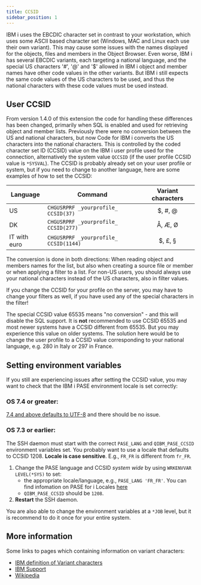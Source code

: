 ```yaml
---
title: CCSID
sidebar_position: 1
---
```


IBM i uses the EBCDIC character set in contrast to your workstation, which uses some ASCII based character set (Windows, MAC and Linux each use their own variant). This may cause some issues with the names displayed for the objects, files and members in the Object Browser. Even worse, IBM i has several EBCDIC variants, each targeting a national language, and the special US characters '#', '@' and '$' allowed in IBM i object and member names have other code values in the other variants. But IBM i still expects the same code values of the US characters to be used, and thus the national characters with these code values must be used instead.

## User CCSID

From version 1.4.0 of this extension the code for handling these differences has been changed, primarily when SQL is enabled and used for retrieving object and member lists. Previously there were no conversion between the US and national characters, but now Code for IBM i converts the US characters into the national characters. This is controlled by the coded character set ID (CCSID) value on the IBM i user profile used for the connection, alternatively the system value `QCCSID` (if the user profile CCSID value is `*SYSVAL`). The CCSID is probably already set on your user profile or system, but if you need to change to another language, here are some examples of how to set the CCSID:

| Language | Command | Variant characters |
| -------- | ------- | :----------------: |
| US | `CHGUSRPRF _yourprofile_ CCSID(37)` | $, #, @ |
| DK | `CHGUSRPRF _yourprofile_ CCSID(277)` | Å, Æ, Ø |
| IT with euro | `CHGUSRPRF _yourprofile_ CCSID(1144)` | $, £, § |

The conversion is done in both directions: When reading object and members names for the list, but also when creating a source file or member or when applying a filter to a list. For non-US users, you should always use your national characters instead of the US characters, also in filter values.

If you change the CCSID for your profile on the server, you may have to change your filters as well, if you have used any of the special characters in the filter!

The special CCSID value 65535 means "no conversion" - and this will disable the SQL support. It is **not** recommended to use CCSID 65535 and most newer systems have a CCSID different from 65535. But you may experience this value on older systems. The solution here would be to change the user profile to a CCSID value corresponding to your national language, e.g. 280 in Italy or 297 in France.

## Setting environment variables

If you still are experiencing issues after setting the CCSID value, you may want to check that the IBM i PASE environment locale is set correctly:

### OS 7.4 or greater:

[7.4 and above defaults to UTF-8](https://www.ibm.com/docs/en/i/7.4?topic=system-default-pase-ccsid-locale-changed-utf-8) and there should be no issue.

### OS 7.3 or earlier:

The SSH daemon must start with the correct `PASE_LANG` and `QIBM_PASE_CCSID` environment variables set. You probably want to use a locale that defaults to CCSID 1208. **Locale is case sensitive**. E.g., `FR_FR` is different from `fr_FR`.

1. Change the PASE language and CCSID *system wide* by using `WRKENVVAR LEVEL(*SYS)` to set:
   - the appropriate locale/language, e.g., `PASE_LANG 'FR_FR'`.  You can find infomation on PASE for i Locales [here](https://www.ibm.com/docs/en/i/7.4?topic=ssw_ibm_i_74/apis/pase_locales.htm)
   - `QIBM_PASE_CCSID` should be `1208`.
2. **Restart** the SSH daemon.

You are also able to change the environment variables at a `*JOB` level, but it is recommend to do it once for your entire system.

## More information

Some links to pages which containing information on variant characters:

- [IBM definition of Variant characters](https://www.ibm.com/docs/en/db2-for-zos/11?topic=ccsids-variant-characters)
- [IBM Support](https://www.ibm.com/support/pages/what-impact-changing-qccsid-shipped-65535-another-ccsid)
- [Wikipedia](https://en.wikipedia.org/wiki/EBCDIC)